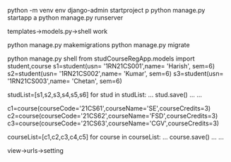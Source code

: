 python -m venv env
django-admin startproject p 
python manage.py startapp a
python manage.py runserver


templates->models.py->shell work

python manage.py makemigrations
python manage.py migrate



python manage.py shell
from studCourseRegApp.models import student,course
s1=student(usn= '1RN21CS001',name= 'Harish', sem=6)
s2=student(usn= '1RN21CS002',name= 'Kumar', sem=6)
s3=student(usn= '1RN21CS003',name= 'Chetan', sem=6)

studList=[s1,s2,s3,s4,s5,s6] 
for stud in studList:
...	  stud.save()
...
...

c1=course(courseCode='21CS61',courseName='SE',courseCredits=3)
c2=course(courseCode='21CS62',courseName='FSD',courseCredits=3)
c3=course(courseCode='21CS63',courseName='CGV',courseCredits=3)

courseList=[c1,c2,c3,c4,c5]
for course in courseList:
...  course.save()
...
...

view->urls->setting
